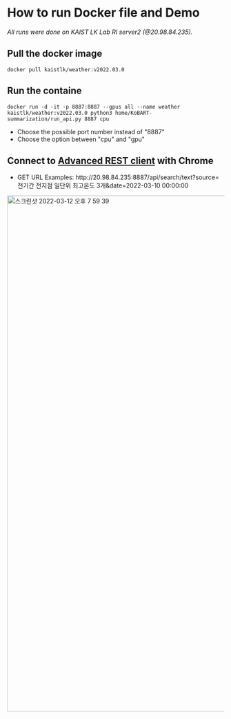# How to run Docker file and Demo

_All runs were done on KAIST LK Lab RI server2 (@20.98.84.235)._

## Pull the docker image 
    docker pull kaistlk/weather:v2022.03.0

## Run the containe
    docker run -d -it -p 8887:8887 --gpus all --name weather kaistlk/weather:v2022.03.0 python3 home/KoBART-summarization/run_api.py 8887 cpu
- Choose the possible port number instead of "8887"
- Choose the option between "cpu" and "gpu"

## Connect to [Advanced REST client](https://chrome.google.com/webstore/detail/advanced-rest-client/hgmloofddffdnphfgcellkdfbfbjeloo/related) with Chrome

- GET URL Examples: http<hi>://20.98.84.235:8887/api/search/text?source=전기간 전지점 일단위 최고온도 3개&date=2022-03-10 00:00:00
<img width="1193" alt="스크린샷 2022-03-12 오후 7 59 39" src="https://user-images.githubusercontent.com/82276223/158015377-da9b9b4e-7e08-4637-9b25-b04256841a7f.png">

